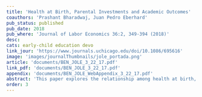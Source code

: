 ```yaml
---
title: 'Health at Birth, Parental Investments and Academic Outcomes'
coauthors: 'Prashant Bharadwaj, Juan Pedro Eberhard'
pub_status: published
pub_date: 2018
pub_where: 'Journal of Labor Economics 36:2, 349-394 (2018)'
desc:
cats: early-child education devo
link_jour: 'https://www.journals.uchicago.edu/doi/10.1086/695616'
image: 'images/journalThumbnails/jole_portada.png'
article: 'documents/BEN_JOLE_3_22_17.pdf'
link_pdf: 'documents/BEN_JOLE_3_22_17.pdf'
appendix: 'documents/BEN_JOLE_WebAppendix_3_22_17.pdf'
abstract: 'This paper explores the relationship among health at birth, academic outcomes, and the potential role of parental investments using administrative panel data from Chile. Using detailed data on parental investments, we find that investments are compensatory regarding initial health, but not across twins. Twins fixed effects models estimate a persistent effect of birth weight on academic achievement, while ordinary least squares and siblings fixed effects models find this relationship to decline over time. We view these findings in the context of a model of human capital accumulation where parental investments respond to initial endowments and spill over to siblings.'
order: 3
---
```

